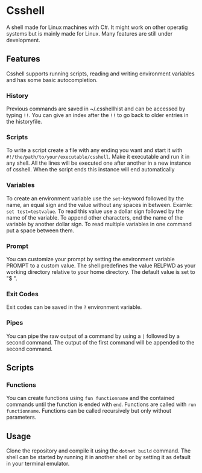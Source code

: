 # Csshell

A shell made for Linux machines with C#. It might work on other operatig systems but is mainly made for Linux. Many
features are still under development.

## Features

Csshell supports running scripts, reading and writing environment variables and has some basic autocompletion.

### History

Previous commands are saved in ~/.csshellhist and can be accessed by typing `!!`. You can give an index after the `!!`
to go back to older entries in the historyfile.

### Scripts

To write a script create a file with any ending you want and start it with `#!/the/path/to/your/executable/csshell`.
Make it executable and run it in any shell. All the lines will be executed one after another in a new instance of
csshell. When the script ends this instance will end automatically

### Variables

To create an environment variable use the `set`-keyword followed by the name, an equal sign and the value without any
spaces in between. Examle: `set test=testvalue`.
To read this value use a dollar sign followed by the name of the variable. To append other characters, end the name of the variable by another dollar sign. To read multiple variables in one command put a space between them.

### Prompt

You can customize your prompt by setting the environment variable PROMPT to a custom value. The shell predefines the value RELPWD as your working directory relative to your home directory. The default value is set to "$ ".

### Exit Codes

Exit codes can be saved in the `?` environment variable.

### Pipes

You can pipe the raw output of a command by using a `|` followed by a second command. The output of the first command will be appended to the second command.

## Scripts

### Functions
You can create functions using `fun functionname` and the contained commands until  the function is ended with `end`. Functions are called with `run functionname`. Functions can be called recursively but only without parameters.

## Usage

Clone the repository and compile it using the `dotnet build` command. The shell can be started by running it in another
shell or by setting it as default in your terminal emulator.
